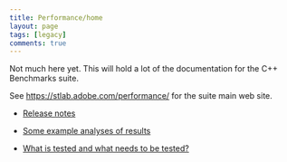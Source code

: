```yaml
---
title: Performance/home
layout: page
tags: [legacy]
comments: true
---
```

Not much here yet.  This will hold a lot of the documentation for the C++ Benchmarks suite.<P>
See <https://stlab.adobe.com/performance/> for the suite main web site.



* [Release notes](performance-releasenotes)

* [Some example analyses of results](performance-analysis-examples)

* [What is tested and what needs to be tested?](performance-whattotest)
